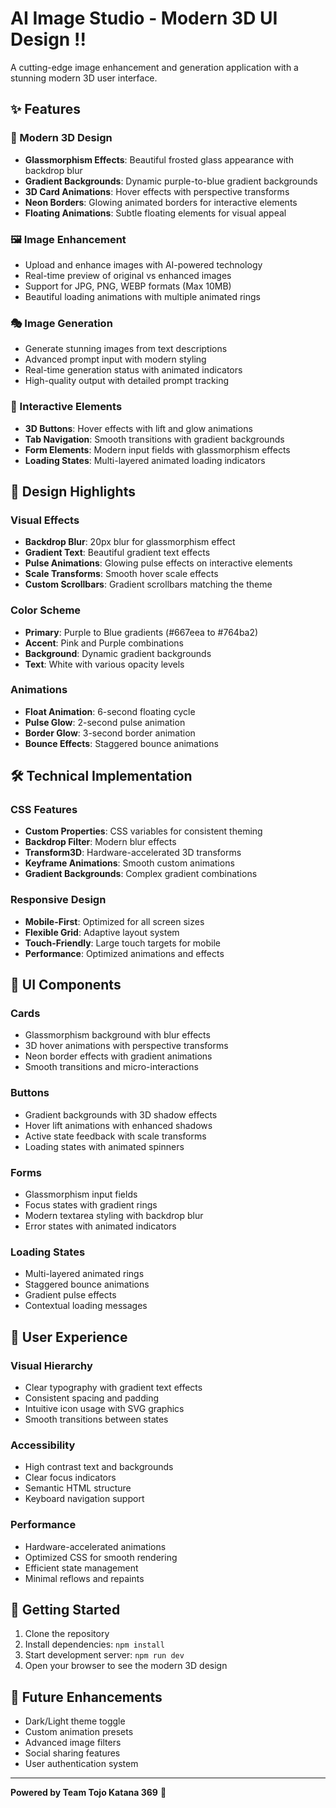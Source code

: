 # AI Image Studio - Modern 3D UI Design !!

A cutting-edge image enhancement and generation application with a stunning modern 3D user interface.

## ✨ Features

### 🎨 Modern 3D Design
- **Glassmorphism Effects**: Beautiful frosted glass appearance with backdrop blur
- **Gradient Backgrounds**: Dynamic purple-to-blue gradient backgrounds
- **3D Card Animations**: Hover effects with perspective transforms
- **Neon Borders**: Glowing animated borders for interactive elements
- **Floating Animations**: Subtle floating elements for visual appeal

### 🖼️ Image Enhancement
- Upload and enhance images with AI-powered technology
- Real-time preview of original vs enhanced images
- Support for JPG, PNG, WEBP formats (Max 10MB)
- Beautiful loading animations with multiple animated rings

### 🎭 Image Generation
- Generate stunning images from text descriptions
- Advanced prompt input with modern styling
- Real-time generation status with animated indicators
- High-quality output with detailed prompt tracking

### 🎯 Interactive Elements
- **3D Buttons**: Hover effects with lift and glow animations
- **Tab Navigation**: Smooth transitions with gradient backgrounds
- **Form Elements**: Modern input fields with glassmorphism effects
- **Loading States**: Multi-layered animated loading indicators

## 🚀 Design Highlights

### Visual Effects
- **Backdrop Blur**: 20px blur for glassmorphism effect
- **Gradient Text**: Beautiful gradient text effects
- **Pulse Animations**: Glowing pulse effects on interactive elements
- **Scale Transforms**: Smooth hover scale effects
- **Custom Scrollbars**: Gradient scrollbars matching the theme

### Color Scheme
- **Primary**: Purple to Blue gradients (#667eea to #764ba2)
- **Accent**: Pink and Purple combinations
- **Background**: Dynamic gradient backgrounds
- **Text**: White with various opacity levels

### Animations
- **Float Animation**: 6-second floating cycle
- **Pulse Glow**: 2-second pulse animation
- **Border Glow**: 3-second border animation
- **Bounce Effects**: Staggered bounce animations

## 🛠️ Technical Implementation

### CSS Features
- **Custom Properties**: CSS variables for consistent theming
- **Backdrop Filter**: Modern blur effects
- **Transform3D**: Hardware-accelerated 3D transforms
- **Keyframe Animations**: Smooth custom animations
- **Gradient Backgrounds**: Complex gradient combinations

### Responsive Design
- **Mobile-First**: Optimized for all screen sizes
- **Flexible Grid**: Adaptive layout system
- **Touch-Friendly**: Large touch targets for mobile
- **Performance**: Optimized animations and effects

## 🎨 UI Components

### Cards
- Glassmorphism background with blur effects
- 3D hover animations with perspective transforms
- Neon border effects with gradient animations
- Smooth transitions and micro-interactions

### Buttons
- Gradient backgrounds with 3D shadow effects
- Hover lift animations with enhanced shadows
- Active state feedback with scale transforms
- Loading states with animated spinners

### Forms
- Glassmorphism input fields
- Focus states with gradient rings
- Modern textarea styling with backdrop blur
- Error states with animated indicators

### Loading States
- Multi-layered animated rings
- Staggered bounce animations
- Gradient pulse effects
- Contextual loading messages

## 🌟 User Experience

### Visual Hierarchy
- Clear typography with gradient text effects
- Consistent spacing and padding
- Intuitive icon usage with SVG graphics
- Smooth transitions between states

### Accessibility
- High contrast text and backgrounds
- Clear focus indicators
- Semantic HTML structure
- Keyboard navigation support

### Performance
- Hardware-accelerated animations
- Optimized CSS for smooth rendering
- Efficient state management
- Minimal reflows and repaints

## 🚀 Getting Started

1. Clone the repository
2. Install dependencies: `npm install`
3. Start development server: `npm run dev`
4. Open your browser to see the modern 3D design

## 🎯 Future Enhancements

- Dark/Light theme toggle
- Custom animation presets
- Advanced image filters
- Social sharing features
- User authentication system

---

**Powered by Team Tojo Katana 369** 🚀
